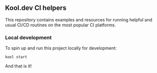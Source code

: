 ## Kool.dev CI helpers

This repository contains examples and resources for running helpful and usual CI/CD routines on the most popular CI platforms.

### Local development

To spin up and run this project locally for development:

```
kool start
```

And that is it!
